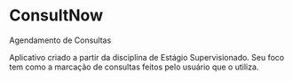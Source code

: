﻿# ConsultNow
Agendamento de Consultas

Aplicativo criado a partir da disciplina de Estágio Supervisionado. Seu foco tem como a marcação de consultas feitos pelo usuário 
que o utiliza.
